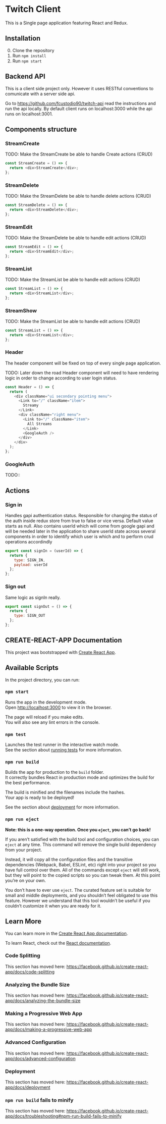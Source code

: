 # Twitch Client

This is a Single page application featuring React and Redux.

## Installation

0. Clone the repository
1. Run `npm install`
2. Run `npm start`

## Backend API

This is a client side project only. However it uses RESTful conventions to comunicate with a server side api.

Go to https://github.com/fcustodio90/twitch-api read the instructions and run the api locally. By default client runs on localhost:3000 while the api runs on localhost:3001.

## Components structure

### StreamCreate

TODO: Make the StreamCreate be able to handle Create actions (CRUD)

```js
const StreamCreate = () => {
  return <div>StreamCreate</div>;
};
```
### StreamDelete

TODO: Make the StreamDelete be able to handle delete actions (CRUD)

```js
const StreamDelete = () => {
  return <div>StreamDelete</div>;
};
```

### StreamEdit

TODO: Make the StreamDelete be able to handle edit actions (CRUD)

```js
const StreamEdit = () => {
  return <div>StreamEdit</div>;
};
```

### StreamList

TODO: Make the StreamList be able to handle edit actions (CRUD)

```js
const StreamList = () => {
  return <div>StreamList</div>;
};
```
### StreamShow

TODO: Make the StreamList be able to handle edit actions (CRUD)

```js
const StreamList = () => {
  return <div>StreamList</div>;
};
```

### Header

The header component will be fixed on top of every single page application. 

TODO: Later down the road Header component will need to have rendering logic in order to change according to user login status.

```js
const Header = () => {
  return (
    <div className="ui secondary pointing menu">
      <Link to="/" className="item">
        Streamy
      </Link>
      <div className="right menu">
        <Link to="/" className="item">
          All Streams
        </Link>
        <GoogleAuth />
      </div>
    </div>
  );
};
```

### GoogleAuth

TODO::

## Actions

### Sign in

Handles gapi authentication status. Responsible for changing the status of the auth inside redux store from true to false or vice versa. Default value starts as null. Also contains userId which will come from google gapi and will be needed later in the application to share userId state across several components in order to identify which user is which and to perform crud operations accordindly

```js
export const signIn = (userId) => {
  return {
    type: SIGN_IN,
    payload: userId  
  };
};
```
### Sign out

Same logic as signIn really.

```js
export const signOut = () => {
  return {
    type: SIGN_OUT  
  };
};
```





## CREATE-REACT-APP Documentation

This project was bootstrapped with [Create React App](https://github.com/facebook/create-react-app).

## Available Scripts

In the project directory, you can run:

### `npm start`

Runs the app in the development mode.<br>
Open [http://localhost:3000](http://localhost:3000) to view it in the browser.

The page will reload if you make edits.<br>
You will also see any lint errors in the console.

### `npm test`

Launches the test runner in the interactive watch mode.<br>
See the section about [running tests](https://facebook.github.io/create-react-app/docs/running-tests) for more information.

### `npm run build`

Builds the app for production to the `build` folder.<br>
It correctly bundles React in production mode and optimizes the build for the best performance.

The build is minified and the filenames include the hashes.<br>
Your app is ready to be deployed!

See the section about [deployment](https://facebook.github.io/create-react-app/docs/deployment) for more information.

### `npm run eject`

**Note: this is a one-way operation. Once you `eject`, you can’t go back!**

If you aren’t satisfied with the build tool and configuration choices, you can `eject` at any time. This command will remove the single build dependency from your project.

Instead, it will copy all the configuration files and the transitive dependencies (Webpack, Babel, ESLint, etc) right into your project so you have full control over them. All of the commands except `eject` will still work, but they will point to the copied scripts so you can tweak them. At this point you’re on your own.

You don’t have to ever use `eject`. The curated feature set is suitable for small and middle deployments, and you shouldn’t feel obligated to use this feature. However we understand that this tool wouldn’t be useful if you couldn’t customize it when you are ready for it.

## Learn More

You can learn more in the [Create React App documentation](https://facebook.github.io/create-react-app/docs/getting-started).

To learn React, check out the [React documentation](https://reactjs.org/).

### Code Splitting

This section has moved here: https://facebook.github.io/create-react-app/docs/code-splitting

### Analyzing the Bundle Size

This section has moved here: https://facebook.github.io/create-react-app/docs/analyzing-the-bundle-size

### Making a Progressive Web App

This section has moved here: https://facebook.github.io/create-react-app/docs/making-a-progressive-web-app

### Advanced Configuration

This section has moved here: https://facebook.github.io/create-react-app/docs/advanced-configuration

### Deployment

This section has moved here: https://facebook.github.io/create-react-app/docs/deployment

### `npm run build` fails to minify

This section has moved here: https://facebook.github.io/create-react-app/docs/troubleshooting#npm-run-build-fails-to-minify
